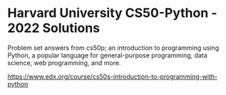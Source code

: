 # Harvard University CS50-Python - 2022 Solutions

Problem set answers from cs50p; an introduction to programming using Python, a popular language for general-purpose programming, data science, web programming, and more.

https://www.edx.org/course/cs50s-introduction-to-programming-with-python
